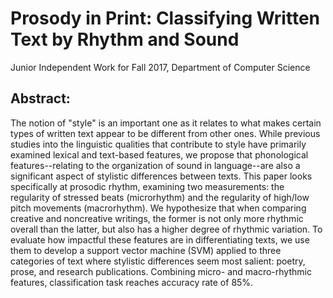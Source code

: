 # Prosody in Print: Classifying Written Text by Rhythm and Sound
Junior Independent Work for Fall 2017, Department of Computer Science

## Abstract:
The notion of "style" is an important one as it relates to what makes certain types of written text appear to be different from other ones. While previous studies into the linguistic qualities that contribute to style have primarily examined lexical and text-based features, we propose that phonological features--relating to the organization of sound in language--are also a significant aspect of stylistic differences between texts. This paper looks specifically at prosodic rhythm, examining two measurements: the regularity of stressed beats (microrhythm) and the regularity of high/low pitch movements (macrorhythm). We hypothesize that when comparing creative and noncreative writings, the former is not only more rhythmic overall than the latter, but also has a higher degree of rhythmic variation. To evaluate how impactful these features are in differentiating texts, we use them to develop a support vector machine (SVM) applied to three categories of text where stylistic differences seem most salient: poetry, prose, and research publications. Combining micro- and macro-rhythmic features, classification task reaches accuracy rate of 85%. 


